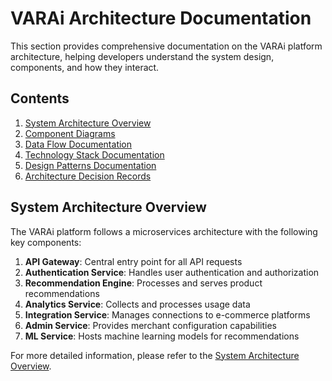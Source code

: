 # VARAi Architecture Documentation

This section provides comprehensive documentation on the VARAi platform architecture, helping developers understand the system design, components, and how they interact.

## Contents

1. [System Architecture Overview](./system-overview.md)
2. [Component Diagrams](./component-diagrams.md)
3. [Data Flow Documentation](./data-flow.md)
4. [Technology Stack Documentation](./technology-stack.md)
5. [Design Patterns Documentation](./design-patterns.md)
6. [Architecture Decision Records](./adr/index.md)

## System Architecture Overview

The VARAi platform follows a microservices architecture with the following key components:

1. **API Gateway**: Central entry point for all API requests
2. **Authentication Service**: Handles user authentication and authorization
3. **Recommendation Engine**: Processes and serves product recommendations
4. **Analytics Service**: Collects and processes usage data
5. **Integration Service**: Manages connections to e-commerce platforms
6. **Admin Service**: Provides merchant configuration capabilities
7. **ML Service**: Hosts machine learning models for recommendations

For more detailed information, please refer to the [System Architecture Overview](./system-overview.md).